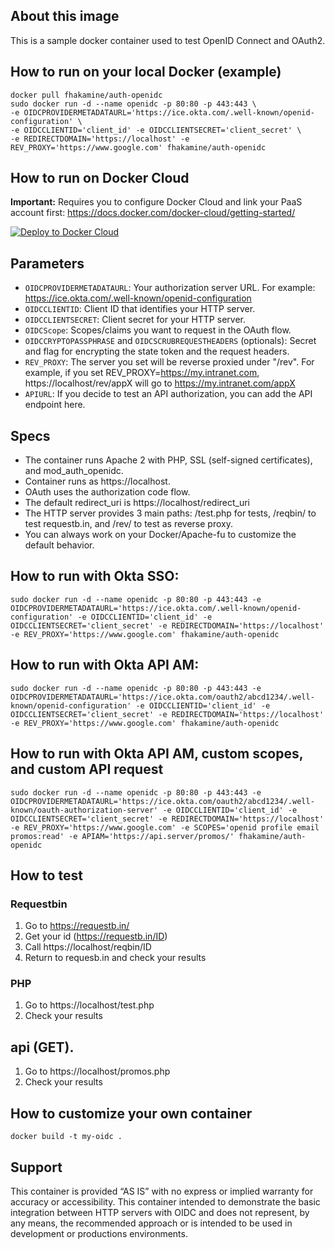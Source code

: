 
## About this image

This is a sample docker container used to test OpenID Connect and OAuth2.

## How to run on your local Docker (example)

```
docker pull fhakamine/auth-openidc
sudo docker run -d --name openidc -p 80:80 -p 443:443 \
-e OIDCPROVIDERMETADATAURL='https://ice.okta.com/.well-known/openid-configuration' \
-e OIDCCLIENTID='client_id' -e OIDCCLIENTSECRET='client_secret' \
-e REDIRECTDOMAIN='https://localhost' -e REV_PROXY='https://www.google.com' fhakamine/auth-openidc
```

## How to run on Docker Cloud 

**Important:** Requires you to configure Docker Cloud and link your PaaS account first: https://docs.docker.com/docker-cloud/getting-started/

[![Deploy to Docker Cloud](https://files.cloud.docker.com/images/deploy-to-dockercloud.svg)](https://cloud.docker.com/stack/deploy/?repo=https%3A%2F%2Fgithub.com%2Ffhakamine%2Fauth-openidc%2Ftree%2Fmaster)

## Parameters

- `OIDCPROVIDERMETADATAURL`: Your authorization server URL. For example: https://ice.okta.com/.well-known/openid-configuration
- `OIDCCLIENTID`: Client ID that identifies your HTTP server.
- `OIDCCLIENTSECRET`: Client secret for your HTTP server.
- `OIDCScope`: Scopes/claims you want to request in the OAuth flow.
- `OIDCCRYPTOPASSPHRASE` and `OIDCSCRUBREQUESTHEADERS` (optionals): Secret and flag for encrypting the state token and the request headers.
- `REV_PROXY`:  The server you set will be reverse proxied under "/rev". For example, if you set REV_PROXY=https://my.intranet.com, https://localhost/rev/appX will go to https://my.intranet.com/appX
- `APIURL`: If you decide to test an API authorization, you can add the API endpoint here.


## Specs

- The container runs Apache 2 with PHP, SSL (self-signed certificates), and mod_auth_openidc.
- Container runs as https://localhost. 
- OAuth uses the authorization code flow.
- The default redirect_uri is https://localhost/redirect_uri
- The HTTP server provides 3 main paths: /test.php for tests, /reqbin/ to test requestb.in, and /rev/ to test as reverse proxy.
- You can always work on your Docker/Apache-fu to customize the default behavior.

## How to run with Okta SSO:

```
sudo docker run -d --name openidc -p 80:80 -p 443:443 -e OIDCPROVIDERMETADATAURL='https://ice.okta.com/.well-known/openid-configuration' -e OIDCCLIENTID='client_id' -e OIDCCLIENTSECRET='client_secret' -e REDIRECTDOMAIN='https://localhost' -e REV_PROXY='https://www.google.com' fhakamine/auth-openidc
```

## How to run with Okta API AM:

```
sudo docker run -d --name openidc -p 80:80 -p 443:443 -e OIDCPROVIDERMETADATAURL='https://ice.okta.com/oauth2/abcd1234/.well-known/openid-configuration' -e OIDCCLIENTID='client_id' -e OIDCCLIENTSECRET='client_secret' -e REDIRECTDOMAIN='https://localhost' -e REV_PROXY='https://www.google.com' fhakamine/auth-openidc
```

## How to run with Okta API AM, custom scopes, and custom API request

```
sudo docker run -d --name openidc -p 80:80 -p 443:443 -e OIDCPROVIDERMETADATAURL='https://ice.okta.com/oauth2/abcd1234/.well-known/oauth-authorization-server' -e OIDCCLIENTID='client_id' -e OIDCCLIENTSECRET='client_secret' -e REDIRECTDOMAIN='https://localhost' -e REV_PROXY='https://www.google.com' -e SCOPES='openid profile email promos:read' -e APIAM='https://api.server/promos/' fhakamine/auth-openidc
```

## How to test

### Requestbin

1. Go to https://requestb.in/
2. Get your id (https://requestb.in/ID)
3. Call https://localhost/reqbin/ID
4. Return to requesb.in and check your results

### PHP

1. Go to https://localhost/test.php
2. Check your results

## api (GET).

1. Go to https://localhost/promos.php
2. Check your results

## How to customize your own container

```
docker build -t my-oidc .
```

## Support

This container is provided “AS IS” with no express or implied warranty for accuracy or accessibility. This container intended to demonstrate the basic integration between HTTP servers with OIDC and does not represent, by any means, the recommended approach or is intended to be used in development or productions environments.
